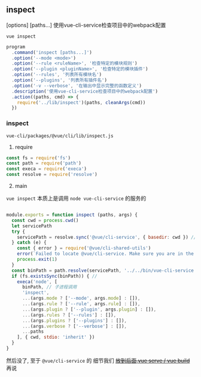 ## inspect

[options] [paths...] 使用vue-cli-service检查项目中的webpack配置

`vue inspect`

``` js
program
  .command('inspect [paths...]')
  .option('--mode <mode>')
  .option('--rule <ruleName>', '检查特定的模块规则')
  .option('--plugin <pluginName>', '检查特定的模块插件')
  .option('--rules', '列表所有模块名')
  .option('--plugins', '列表所有插件名')
  .option('-v --verbose', '在输出中显示完整的函数定义')
  .description('使用vue-cli-service检查项目中的webpack配置')
  .action((paths, cmd) => {
    require('../lib/inspect')(paths, cleanArgs(cmd))
  })
```

### inspect

`vue-cli/packages/@vue/cli/lib/inspect.js`

1. require

``` js
const fs = require('fs')
const path = require('path')
const execa = require('execa')
const resolve = require('resolve')

```

2. main

`vue inspect` 本质上是调用 `node vue-cli-service` 的服务的

``` js

module.exports = function inspect (paths, args) {
  const cwd = process.cwd()
  let servicePath
  try {
    servicePath = resolve.sync('@vue/cli-service', { basedir: cwd }) // 找到命令路径下模块
  } catch (e) {
    const { error } = require('@vue/cli-shared-utils')
    error(`Failed to locate @vue/cli-service. Make sure you are in the right directory.`)
    process.exit(1)
  }
  const binPath = path.resolve(servicePath, '../../bin/vue-cli-service.js') // 找到 模块命令文件 文件
  if (fs.existsSync(binPath)) { // 
    execa('node', [
      binPath, // 子进程调用
      'inspect',
      ...(args.mode ? ['--mode', args.mode] : []),
      ...(args.rule ? ['--rule', args.rule] : []),
      ...(args.plugin ? ['--plugin', args.plugin] : []),
      ...(args.rules ? ['--rules'] : []),
      ...(args.plugins ? ['--plugins'] : []),
      ...(args.verbose ? ['--verbose'] : []),
      ...paths
    ], { cwd, stdio: 'inherit' })
  }
}

```

然后没了, 至于 `@vue/cli-service` 的 细节我们 ~~[放到后面,vue serve / vue build](./vue-cli-service.md)~~ 再说